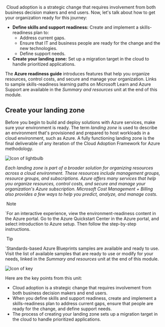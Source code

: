  Cloud adoption is a strategic change that requires involvement from both business decision makers and end users. Now, let's talk about how to get your organization ready for this journey:

- **Define skills and support readiness:** Create and implement a skills-readiness plan to:
    - Address current gaps.
    - Ensure that IT and business people are ready for the change and the new technologies.
    - Define support needs.
- **Create your landing zone:** Set up a migration target in the cloud to handle prioritized applications.

The **Azure readiness guide** introduces features that help you organize resources, control costs, and secure and manage your organization. Links to sample skills-readiness learning paths on Microsoft Learn and Azure Support are available in the _Summary and resources_ unit at the end of this module.

## Create your landing zone

Before you begin to build and deploy solutions with Azure services, make sure your environment is ready. The term _landing zone_ is used to describe an environment that's provisioned and prepared to host workloads in a cloud environment, such as Azure. A fully functioning landing zone is the final deliverable of any iteration of the Cloud Adoption Framework for Azure methodology.

![Icon of lightbulb](https://learn.microsoft.com/en-us/training/wwl-mba/microsoft-cloud-adoption-framework-for-azure/media/lightbulb.png)

_Each landing zone is part of a broader solution for organizing resources across a cloud environment. These resources include management groups, resource groups, and subscriptions. Azure offers many services that help you organize resources, control costs, and secure and manage your organization's Azure subscription. Microsoft Cost Management + Billing also provides a few ways to help you predict, analyze, and manage costs._

 Note

`For an interactive experience, view the environment-readiness content in the Azure portal. Go to the Azure Quickstart Center in the Azure portal, and select introduction to Azure setup. Then follow the step-by-step instructions.

 Tip

`Standards-based Azure Blueprints samples are available and ready to use. Visit the list of available samples that are ready to use or modify for your needs, linked in the _Summary and resources_ unit at the end of this module.

![Icon of key](https://learn.microsoft.com/en-us/training/wwl-mba/microsoft-cloud-adoption-framework-for-azure/media/key-takeaway.png)

Here are the key points from this unit:

- Cloud adoption is a strategic change that requires involvement from both business decision makers and end users.
- When you define skills and support readiness, create and implement a skills-readiness plan to address current gaps, ensure that people are ready for the change, and define support needs.
- The process of creating your landing zone sets up a migration target in the cloud to handle prioritized applications.